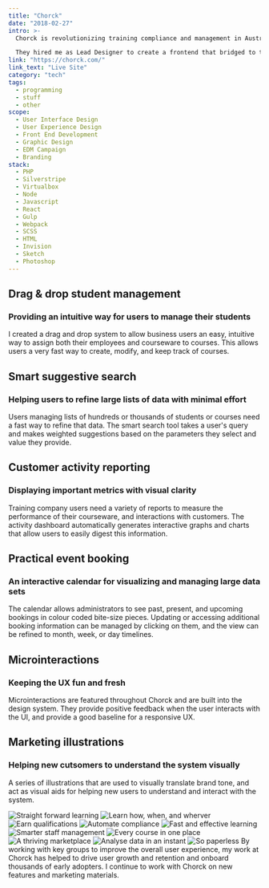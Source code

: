 ```yaml
---
title: "Chorck"
date: "2018-02-27"
intro: >-
  Chorck is revolutionizing training compliance and management in Australia by building technology to automate the process for employees, employers, and regulators alike.

  They hired me as Lead Designer to create a frontend that bridged to their systems, masking the complexity, and providing a simple and intuitive experience for their users.
link: "https://chorck.com/"
link_text: "Live Site"
category: "tech"
tags:
  - programming
  - stuff
  - other
scope:
  - User Interface Design
  - User Experience Design
  - Front End Development
  - Graphic Design
  - EDM Campaign
  - Branding
stack:
  - PHP
  - Silverstripe
  - Virtualbox
  - Node
  - Javascript
  - React
  - Gulp
  - Webpack
  - SCSS
  - HTML
  - Invision
  - Sketch
  - Photoshop
---
```


<c-revealer container="true" curtain="true">
  <h2>Drag & drop student management</h2>
</c-revealer>

<c-revealer container="true" curtain="true">
  <h3>Providing an intuitive way for users to manage their students</h3>
</c-revealer>

<c-revealer container="true" curtain="true">
  <p>I created a drag and drop system to allow business users an easy, intuitive way to assign both their employees and courseware to courses. This allows users a very fast way to create, modify, and keep track of courses.</p>
</c-revealer>

<c-revealer>
  <c-video url="https://streamable.com/u6dns"></c-video>
</c-revealer>

<c-revealer container="true" curtain="true">
  <h2>Smart suggestive search</h2>
</c-revealer>

<c-revealer container="true" curtain="true">
  <h3>Helping users to refine large lists of data with minimal effort</h3>
</c-revealer>

<c-revealer container="true" curtain="true">
  <p>Users managing lists of hundreds or thousands of students or courses need a fast way to refine that data. The smart search tool takes a user's query and makes weighted suggestions based on the parameters they select and value they provide.</p>
</c-revealer>

<c-revealer>
  <c-video url="https://streamable.com/7pc52"></c-video>
</c-revealer>

<c-revealer container="true" curtain="true">
  <h2>Customer activity reporting</h2>
</c-revealer>

<c-revealer container="true" curtain="true">
  <h3>Displaying important metrics with visual clarity</h3>
</c-revealer>

<c-revealer container="true" curtain="true">
  <p>Training company users need a variety of reports to measure the performance of their courseware, and interactions with customers. The activity dashboard automatically generates interactive graphs and charts that allow users to easily digest this information.</p>
</c-revealer>

<c-revealer>
  <c-video url="https://streamable.com/0y4gi"></c-video>
</c-revealer>

<c-revealer container="true" curtain="true">
  <h2>Practical event booking</h2>
</c-revealer>

<c-revealer container="true" curtain="true">
  <h3>An interactive calendar for visualizing and managing large data sets</h3>
</c-revealer>

<c-revealer container="true" curtain="true">
  <p>The calendar allows administrators to see past, present, and upcoming bookings in colour coded bite-size pieces. Updating or accessing additional booking information can be managed by clicking on them, and the view can be refined to month, week, or day timelines.</p>
</c-revealer>

<c-revealer>
  <c-video url="https://streamable.com/5fd44"></c-video>
</c-revealer>

<c-revealer container="true" curtain="true">
  <h2>Microinteractions</h2>
</c-revealer>

<c-revealer container="true" curtain="true">
  <h3>Keeping the UX fun and fresh</h3>
</c-revealer>

<c-revealer container="true" curtain="true">
  <p>Microinteractions are featured throughout Chorck and are built into the design system. They provide positive feedback when the user interacts with the UI, and provide a good baseline for a responsive UX.</p>
</c-revealer>

<c-revealer>
  <c-video url="https://streamable.com/o9cw6"></c-video>
</c-revealer>

<c-revealer container="true" curtain="true">
  <h2>Marketing illustrations</h2>
</c-revealer>

<c-revealer container="true" curtain="true">
  <h3>Helping new cutsomers to understand the system visually</h3>
</c-revealer>

<c-revealer container="true" curtain="true">
  <p>A series of illustrations that are used to visually translate brand tone, and act as visual aids for helping new users to understand and interact with the system.</p>
</c-revealer>

<c-grid columns="3" fill="background">
<img src="/images/learning.svg" alt="Straight forward learning">
<img src="/images/learn-wherever.svg" alt="Learn how, when, and wherver">
<img src="/images/qualify.svg" alt="Earn qualifications">
<img src="/images/automate.svg" alt="Automate compliance">
<img src="/images/train-fast.svg" alt="Fast and effective learning">
<img src="/images/smart-management.svg" alt="Smarter staff management">
<img src="/images/marketplace.svg" alt="Every course in one place">
<img src="/images/marketplace-shopping.svg" alt="A thriving marketplace">
<img src="/images/analyse-students.svg" alt="Analyse data in an instant">
<img src="/images/paperless.svg" alt="So paperless">
</c-grid>

<c-revealer>
  <c-text>
    By working with key groups to improve the overall user experience, my work at Chorck has helped to drive user growth and retention and onboard thousands of early adopters. I continue to work with Chorck on new features and marketing materials.
  </c-text>
</c-revealer>